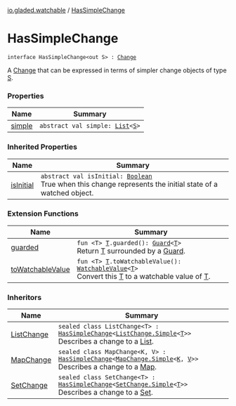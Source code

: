 [io.gladed.watchable](../index.md) / [HasSimpleChange](./index.md)

# HasSimpleChange

`interface HasSimpleChange<out S> : `[`Change`](../-change/index.md)

A [Change](../-change/index.md) that can be expressed in terms of simpler change objects of type [S](index.md#S).

### Properties

| Name | Summary |
|---|---|
| [simple](simple.md) | `abstract val simple: `[`List`](https://kotlinlang.org/api/latest/jvm/stdlib/kotlin.collections/-list/index.html)`<`[`S`](index.md#S)`>` |

### Inherited Properties

| Name | Summary |
|---|---|
| [isInitial](../-change/is-initial.md) | `abstract val isInitial: `[`Boolean`](https://kotlinlang.org/api/latest/jvm/stdlib/kotlin/-boolean/index.html)<br>True when this change represents the initial state of a watched object. |

### Extension Functions

| Name | Summary |
|---|---|
| [guarded](../../io.gladed.watchable.util/guarded.md) | `fun <T> `[`T`](../../io.gladed.watchable.util/guarded.md#T)`.guarded(): `[`Guard`](../../io.gladed.watchable.util/-guard/index.md)`<`[`T`](../../io.gladed.watchable.util/guarded.md#T)`>`<br>Return [T](../../io.gladed.watchable.util/guarded.md#T) surrounded by a [Guard](../../io.gladed.watchable.util/-guard/index.md). |
| [toWatchableValue](../to-watchable-value.md) | `fun <T> `[`T`](../to-watchable-value.md#T)`.toWatchableValue(): `[`WatchableValue`](../-watchable-value/index.md)`<`[`T`](../to-watchable-value.md#T)`>`<br>Convert this [T](../to-watchable-value.md#T) to a watchable value of [T](../to-watchable-value.md#T). |

### Inheritors

| Name | Summary |
|---|---|
| [ListChange](../-list-change/index.md) | `sealed class ListChange<T> : `[`HasSimpleChange`](./index.md)`<`[`ListChange.Simple`](../-list-change/-simple/index.md)`<`[`T`](../-list-change/index.md#T)`>>`<br>Describes a change to a [List](https://kotlinlang.org/api/latest/jvm/stdlib/kotlin.collections/-list/index.html). |
| [MapChange](../-map-change/index.md) | `sealed class MapChange<K, V> : `[`HasSimpleChange`](./index.md)`<`[`MapChange.Simple`](../-map-change/-simple/index.md)`<`[`K`](../-map-change/index.md#K)`, `[`V`](../-map-change/index.md#V)`>>`<br>Describes a change to a [Map](https://kotlinlang.org/api/latest/jvm/stdlib/kotlin.collections/-map/index.html). |
| [SetChange](../-set-change/index.md) | `sealed class SetChange<T> : `[`HasSimpleChange`](./index.md)`<`[`SetChange.Simple`](../-set-change/-simple/index.md)`<`[`T`](../-set-change/index.md#T)`>>`<br>Describes a change to a [Set](https://kotlinlang.org/api/latest/jvm/stdlib/kotlin.collections/-set/index.html). |
